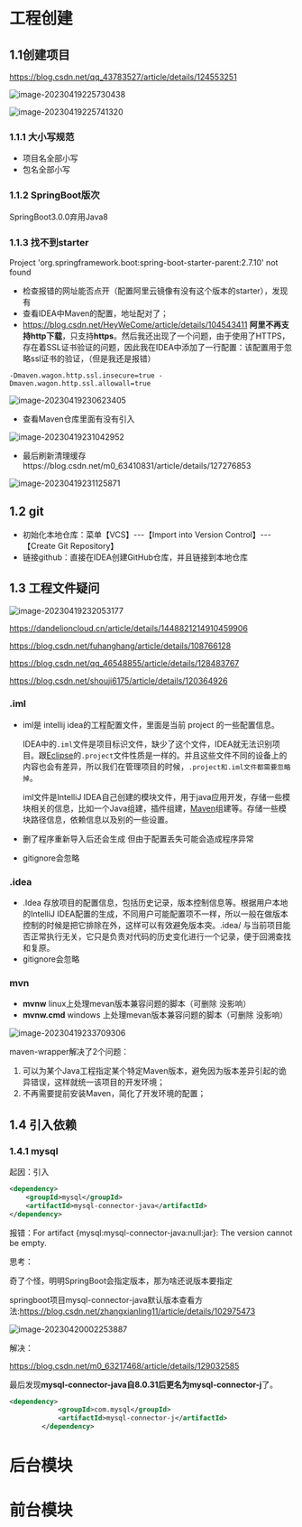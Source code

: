 # 工程创建

## 1.1创建项目

https://blog.csdn.net/qq_43783527/article/details/124553251

![image-20230419225730438](Pic/image-20230419225730438.png)

![image-20230419225741320](Pic/image-20230419225741320.png)

### 1.1.1 大小写规范

- 项目名全部小写
- 包名全部小写

### 1.1.2 SpringBoot版次

SpringBoot3.0.0弃用Java8

### 1.1.3 找不到starter

Project 'org.springframework.boot:spring-boot-starter-parent:2.7.10' not found

- 检查报错的网址能否点开（配置阿里云镜像有没有这个版本的starter），发现有
- 查看IDEA中Maven的配置，地址配对了；
- https://blog.csdn.net/HeyWeCome/article/details/104543411 **阿里不再支持http下载**，只支持**https**。然后我还出现了一个问题，由于使用了HTTPS，存在着SSL证书验证的问题，因此我在IDEA中添加了一行配置：该配置用于忽略ssl证书的验证，（但是我还是报错）

```
-Dmaven.wagon.http.ssl.insecure=true -Dmaven.wagon.http.ssl.allowall=true
```

![image-20230419230623405](Pic/image-20230419230623405.png)

- 查看Maven仓库里面有没有引入

![image-20230419231042952](Pic/image-20230419231042952.png)

- 最后刷新清理缓存https://blog.csdn.net/m0_63410831/article/details/127276853

![image-20230419231125871](Pic/image-20230419231125871.png)

## 1.2 git

- 初始化本地仓库：菜单【VCS】---【Import into Version Control】---【Create Git Repository】
- 链接github：直接在IDEA创建GitHub仓库，并且链接到本地仓库

## 1.3 工程文件疑问

![image-20230419232053177](Pic/image-20230419232053177.png)

https://dandelioncloud.cn/article/details/1448821214910459906

https://blog.csdn.net/fuhanghang/article/details/108766128

https://blog.csdn.net/qq_46548855/article/details/128483767

https://blog.csdn.net/shouji6175/article/details/120364926

### .iml

- iml是 intellij idea的工程配置文件，里面是当前 project 的一些配置信息。

  IDEA中的`.iml`文件是项目标识文件，缺少了这个文件，IDEA就无法识别项目。跟[Eclipse](https://so.csdn.net/so/search?q=Eclipse&spm=1001.2101.3001.7020)的`.project`文件性质是一样的。并且这些文件不同的设备上的内容也会有差异，所以我们在管理项目的时候，`.project和.iml文件都需要忽略掉`。

  iml文件是IntelliJ IDEA自己创建的模块文件，用于java应用开发，存储一些模块相关的信息，比如一个Java组建，插件组建，[Maven](https://so.csdn.net/so/search?q=Maven&spm=1001.2101.3001.7020)组建等。存储一些模块路径信息，依赖信息以及别的一些设置。

- 删了程序重新导入后还会生成 但由于配置丢失可能会造成程序异常
- gitignore会忽略

### .idea

- .Idea 存放项目的配置信息，包括历史记录，版本控制信息等。根据用户本地的IntelliJ IDEA配置的生成，不同用户可能配置项不一样，所以一般在做版本控制的时候是把它排除在外，这样可以有效避免版本突。.idea/ 与当前项目能否正常执行无关，它只是负责对代码的历史变化进行一个记录，便于回溯查找和复原。
- gitignore会忽略

### mvn

- **mvnw** linux上处理mevan版本兼容问题的脚本（可删除 没影响）
- **mvnw.cmd** windows 上处理mevan版本兼容问题的脚本（可删除 没影响）

![image-20230419233709306](Pic/image-20230419233709306.png)

maven-wrapper解决了2个问题：

1. 可以为某个Java工程指定某个特定Maven版本，避免因为版本差异引起的诡异错误，这样就统一该项目的开发环境；
2. 不再需要提前安装Maven，简化了开发环境的配置；

## 1.4 引入依赖

### 1.4.1 mysql

起因：引入

```xml
<dependency>
    <groupId>mysql</groupId>
    <artifactId>mysql-connector-java</artifactId>
</dependency>
```

报错：For artifact {mysql:mysql-connector-java:null:jar}: The version cannot be empty.

思考：

奇了个怪，明明SpringBoot会指定版本，那为啥还说版本要指定

springboot项目mysql-connector-java默认版本查看方法:https://blog.csdn.net/zhangxianling11/article/details/102975473

![image-20230420002253887](Pic/image-20230420002253887.png)

解决：

https://blog.csdn.net/m0_63217468/article/details/129032585

最后发现**mysql-connector-java自8.0.31后更名为mysql-connector-j**了。

```xml
<dependency>
            <groupId>com.mysql</groupId>
            <artifactId>mysql-connector-j</artifactId>
        </dependency>
```

# 后台模块



# 前台模块